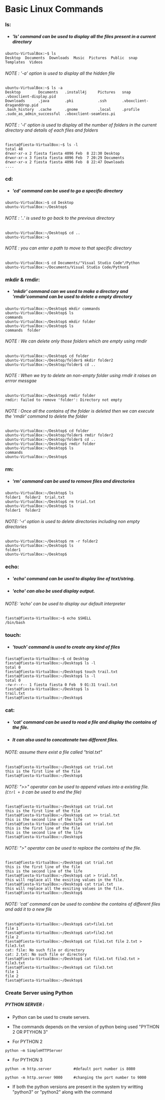 # Basic Linux Commands

### ls:
  * ##### 'ls' command can be used to display all the files present in a current directory

  ```console
  ubuntu-VirtualBox:~$ ls
  Desktop  Documents  Downloads  Music  Pictures  Public  snap  Templates  Videos
  ```
  ###### NOTE : '-a' option is used to display all the hidden file
  ```console
  ubuntu-VirtualBox:~$ ls -a                                  
  Desktop        Documents   .install4j     Pictures   snap                       .vboxclient-display.pid
  Downloads      .java       .pki           .ssh       .vboxclient-draganddrop.pid
  .bash_history  .cache      .gnome         .local     .profile         .sudo_as_admin_successful  .vboxclient-seamless.pi
  ```
  ###### NOTE : '-l' option is used to display all the number of folders in the current directory and details of each files and folders
  ```console
  fiesta@fiesta-VirtualBox:~$ ls -l
 total 48
 drwxr-xr-x 2 fiesta fiesta 4096 Feb  8 22:30 Desktop
 drwxr-xr-x 3 fiesta fiesta 4096 Feb  7 20:29 Documents
 drwxr-xr-x 2 fiesta fiesta 4096 Feb  8 22:47 Downloads
 ....
  ```
  
### cd:
  * ##### 'cd' command can be used to go a specific directory

  ```console
  ubuntu-VirtualBox:~$ cd Desktop
  ubuntu-VirtualBox:~/Desktop$
  ```  
  ###### NOTE : '..' is used to go back to the previous directory
  ```console
  ubuntu-VirtualBox:~/Desktop$ cd ..                           
  ubuntu-VirtualBox:~$ 
  ```
  ###### NOTE : you can enter a path to move to that specific directory
  ```console
  ubuntu-VirtualBox:~$ cd Documents/"Visual Studio Code"/Python    
  ubuntu-VirtualBox:~/Documents/Visual Studio Code/Python$ 
  ```
  
### mkdir & rmdir:
  * ##### 'mkdir' command can we used to make a directory and 'rmdir'command can be used to delete a empty directory

  ```console
  ubuntu-VirtualBox:~/Desktop$ mkdir commands
  ubuntu-VirtualBox:~/Desktop$ ls
  commands
  ubuntu-VirtualBox:~/Desktop$ mkdir folder
  ubuntu-VirtualBox:~/Desktop$ ls
  commands  folder
  ```
  ###### NOTE : We can delete only those folders which are empty using rmdir 
  ```console
  ubuntu-VirtualBox:~/Desktop$ cd folder
  ubuntu-VirtualBox:~/Desktop/folder$ mkdir folder2
  ubuntu-VirtualBox:~/Desktop/folder$ cd ..
  ```
  ###### NOTE : When we try to delete an non-empty folder using rmdir it raises an errror messgae
  ```console
  ubuntu-VirtualBox:~/Desktop$ rmdir folder
  rmdir: failed to remove 'folder': Directory not empty
  ```
  ###### NOTE : Once all the contains of the folder is deleted then we can execute the 'rmdir' command to delete the folder
  ```console
  ubuntu-VirtualBox:~/Desktop$ cd folder
  ubuntu-VirtualBox:~/Desktop/folder$ rmdir folder2
  ubuntu-VirtualBox:~/Desktop/folder$ cd ..
  ubuntu-VirtualBox:~/Desktop$ rmdir folder
  ubuntu-VirtualBox:~/Desktop$ ls
  commands
  ubuntu-VirtualBox:~/Desktop$ 
  
  ```

### rm:
  * ##### 'rm' command can be used to remove files and directories
  
  ```console
  ubuntu-VirtualBox:~/Desktop$ ls
  folder1  folder2  trial.txt
  ubuntu-VirtualBox:~/Desktop$ rm trial.txt
  ubuntu-VirtualBox:~/Desktop$ ls
  folder1  folder2
  ```
  ###### NOTE: '-r' option is used to delete directories including non empty directories
  ```console
  ubuntu-VirtualBox:~/Desktop$ rm -r folder2  
  ubuntu-VirtualBox:~/Desktop$ ls
  folder1
  ubuntu-VirtualBox:~/Desktop$
  ```
 
### echo:
 * ##### 'echo' command can be used to display line of text/string. 
 * ##### 'echo' can also be used display output.
 
 ###### NOTE: 'echo' can be used to display our default interpreter
 ```console
 fiesta@fiesta-VirtualBox:~$ echo $SHELL
 /bin/bash
 ```
 
### touch:
 * ##### 'touch' command is used to create any kind of files
 ```console
 fiesta@fiesta-VirtualBox:~$ cd Desktop
 fiesta@fiesta-VirtualBox:~/Desktop$ ls -l
 total 0
 fiesta@fiesta-VirtualBox:~/Desktop$ touch trail.txt
 fiesta@fiesta-VirtualBox:~/Desktop$ ls -l
 total 0
 -rw-r--r-- 1 fiesta fiesta 0 Feb  9 01:31 trail.txt
 fiesta@fiesta-VirtualBox:~/Desktop$ ls
 trail.txt
 fiesta@fiesta-VirtualBox:~/Desktop$ 
 ```
 
### cat:
 * ##### 'cat' command can be used to read a file and display the contains of the file.
 * ##### It can also used to concatenate two different files.
 ###### NOTE: assume there exist a file called "trial.txt"
 ```console
 fiesta@fiesta-VirtualBox:~/Desktop$ cat trial.txt
 this is the first line of the file
 fiesta@fiesta-VirtualBox:~/Desktop$
 ```
 ###### NOTE: ">>" operator can be used to append values into a existing file. (`Ctrl + D` can be used to end the file)
 ```console 
 fiesta@fiesta-VirtualBox:~/Desktop$ cat trial.txt
 this is the first line of the file
 fiesta@fiesta-VirtualBox:~/Desktop$ cat >> trial.txt
 this is the second line of the life
 fiesta@fiesta-VirtualBox:~/Desktop$ cat trial.txt
 this is the first line of the file
 this is the second line of the life
 fiesta@fiesta-VirtualBox:~/Desktop$
 ```
 ###### NOTE: ">" operator can be used to replace the contains of the file. 
 ```console
 fiesta@fiesta-VirtualBox:~/Desktop$ cat trial.txt
 this is the first line of the file
 this is the second line of the life
 fiesta@fiesta-VirtualBox:~/Desktop$ cat > trial.txt
 this will replace all the exsiting values in the file.
 fiesta@fiesta-VirtualBox:~/Desktop$ cat trial.txt
 this will replace all the exsiting values in the file.
 fiesta@fiesta-VirtualBox:~/Desktop$ 
 ```
 
 ###### NOTE: 'cat' command can  be used to combine the contains of different files and add it to a new file
 ```console
 fiesta@fiesta-VirtualBox:~/Desktop$ cat>file1.txt
 file 1         
 fiesta@fiesta-VirtualBox:~/Desktop$ cat>file2.txt
 file 2
 fiesta@fiesta-VirtualBox:~/Desktop$ cat file1.txt file 2.txt > file3.txt
 cat: file: No such file or directory
 cat: 2.txt: No such file or directory
 fiesta@fiesta-VirtualBox:~/Desktop$ cat file1.txt file2.txt > file3.txt
 fiesta@fiesta-VirtualBox:~/Desktop$ cat file3.txt
 file 1
 file 2
 fiesta@fiesta-VirtualBox:~/Desktop$
 ``` 
### Create Server using Python
 ##### PYTHON SERVER :
* Python can be used to create servers.
* The commands depends on the version of python being used "PYTHON 2 OR PTYHON 3"
	
* For PYTHON 2 

```console 
python –m SimpleHTTPServer
```
* For PYTHON 3
```console
python -m http.server          #default port number is 8080

python -m http.server 9000     #changing the port number to 9000
```

* If both the python versions are present in the system try writting "python3" or "python2" along with the command

